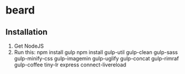 beard
=====
Installation
-----
1. Get NodeJS
2. Run this: 
	npm install gulp
	npm install gulp-util gulp-clean gulp-sass gulp-minify-css gulp-imagemin gulp-uglify gulp-concat gulp-rimraf gulp-coffee tiny-lr express connect-livereload

